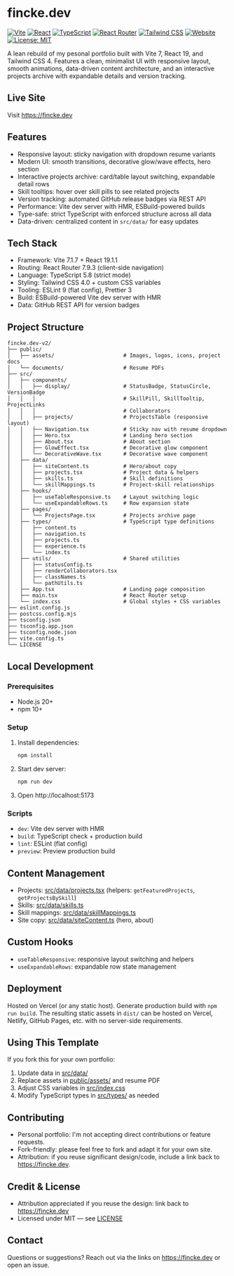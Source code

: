 # fincke.dev

[![Vite](https://img.shields.io/badge/Vite-7.1.7-646CFF?style=flat-square&logo=vite)](https://vite.dev/)
[![React](https://img.shields.io/badge/React-19.1.1-61DAFB?style=flat-square&logo=react)](https://react.dev/)
[![TypeScript](https://img.shields.io/badge/TypeScript-5.8-3178C6?style=flat-square&logo=typescript)](https://www.typescriptlang.org/)
[![React Router](https://img.shields.io/badge/React_Router-7.9.3-CA4245?style=flat-square&logo=react-router)](https://reactrouter.com/)
[![Tailwind CSS](https://img.shields.io/badge/Tailwind-4.0-38B2AC?style=flat-square&logo=tailwind-css)](https://tailwindcss.com/)
[![Website](https://img.shields.io/badge/Website-Work_in_progress-F59E0B?style=flat-square)](https://fincke.dev)
[![License: MIT](https://img.shields.io/badge/License-MIT-yellow.svg?style=flat-square)](https://opensource.org/licenses/MIT)

A lean rebuild of my pesonal portfolio built with Vite 7, React 19, and Tailwind CSS 4. Features a clean, minimalist UI with responsive layout, smooth animations, data-driven content architecture, and an interactive projects archive with expandable details and version tracking.

## Live Site

Visit https://fincke.dev

## Features

- Responsive layout: sticky navigation with dropdown resume variants
- Modern UI: smooth transitions, decorative glow/wave effects, hero section
- Interactive projects archive: card/table layout switching, expandable detail rows
- Skill tooltips: hover over skill pills to see related projects
- Version tracking: automated GitHub release badges via REST API
- Performance: Vite dev server with HMR, ESBuild-powered builds
- Type-safe: strict TypeScript with enforced structure across all data
- Data-driven: centralized content in `src/data/` for easy updates

## Tech Stack

- Framework: Vite 7.1.7 + React 19.1.1
- Routing: React Router 7.9.3 (client-side navigation)
- Language: TypeScript 5.8 (strict mode)
- Styling: Tailwind CSS 4.0 + custom CSS variables
- Tooling: ESLint 9 (flat config), Prettier 3
- Build: ESBuild-powered Vite dev server with HMR
- Data: GitHub REST API for version badges

## Project Structure

```
fincke.dev-v2/
├── public/
│   ├── assets/                      # Images, logos, icons, project docs
│   └── documents/                   # Resume PDFs
├── src/
│   ├── components/
│   │   ├── display/                 # StatusBadge, StatusCircle, VersionBadge
│   │   │                            # SkillPill, SkillTooltip, ProjectLinks
│   │   │                            # Collaborators
│   │   ├── projects/                # ProjectsTable (responsive layout)
│   │   ├── Navigation.tsx           # Sticky nav with resume dropdown
│   │   ├── Hero.tsx                 # Landing hero section
│   │   ├── About.tsx                # About section
│   │   ├── GlowEffect.tsx           # Decorative glow component
│   │   └── DecorativeWave.tsx       # Decorative wave component
│   ├── data/
│   │   ├── siteContent.ts           # Hero/about copy
│   │   ├── projects.tsx             # Project data & helpers
│   │   ├── skills.ts                # Skill definitions
│   │   └── skillMappings.ts         # Project-skill relationships
│   ├── hooks/
│   │   ├── useTableResponsive.ts    # Layout switching logic
│   │   └── useExpandableRows.ts     # Row expansion state
│   ├── pages/
│   │   └── ProjectsPage.tsx         # Projects archive page
│   ├── types/                       # TypeScript type definitions
│   │   ├── content.ts
│   │   ├── navigation.ts
│   │   ├── projects.ts
│   │   ├── experience.ts
│   │   └── index.ts
│   ├── utils/                       # Shared utilities
│   │   ├── statusConfig.ts
│   │   ├── renderCollaborators.tsx
│   │   ├── classNames.ts
│   │   └── pathUtils.ts
│   ├── App.tsx                      # Landing page composition
│   ├── main.tsx                     # React Router setup
│   └── index.css                    # Global styles + CSS variables
├── eslint.config.js
├── postcss.config.mjs
├── tsconfig.json
├── tsconfig.app.json
├── tsconfig.node.json
├── vite.config.ts
└── LICENSE
```

## Local Development

### Prerequisites

- Node.js 20+
- npm 10+

### Setup

1) Install dependencies:
   ```bash
   npm install
   ```
2) Start dev server:
   ```bash
   npm run dev
   ```
3) Open http://localhost:5173

### Scripts

- `dev`: Vite dev server with HMR
- `build`: TypeScript check + production build
- `lint`: ESLint (flat config)
- `preview`: Preview production build

## Content Management

- Projects: [src/data/projects.tsx](src/data/projects.tsx) (helpers: `getFeaturedProjects`, `getProjectsBySkill`)
- Skills: [src/data/skills.ts](src/data/skills.ts)
- Skill mappings: [src/data/skillMappings.ts](src/data/skillMappings.ts)
- Site copy: [src/data/siteContent.ts](src/data/siteContent.ts) (hero, about)

## Custom Hooks

- `useTableResponsive`: responsive layout switching and helpers
- `useExpandableRows`: expandable row state management

## Deployment

Hosted on Vercel (or any static host). Generate production build with `npm run build`. The resulting static assets in `dist/` can be hosted on Vercel, Netlify, GitHub Pages, etc. with no server-side requirements.

## Using This Template

If you fork this for your own portfolio:

1) Update data in [src/data/](src/data/)
2) Replace assets in [public/assets/](public/assets/) and resume PDF
3) Adjust CSS variables in [src/index.css](src/index.css)
4) Modify TypeScript types in [src/types/](src/types/) as needed

## Contributing

- Personal portfolio: I'm not accepting direct contributions or feature requests.
- Fork-friendly: please feel free to fork and adapt it for your own site.
- Attribution: if you reuse significant design/code, include a link back to https://fincke.dev.

## Credit & License

- Attribution appreciated if you reuse the design: link back to https://fincke.dev
- Licensed under MIT — see [LICENSE](LICENSE)

## Contact

Questions or suggestions? Reach out via the links on https://fincke.dev or open an issue.
